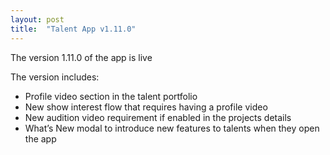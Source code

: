 ```yaml
---
layout: post
title:  "Talent App v1.11.0"
---
```


The version 1.11.0 of the app is live

The version includes:
- Profile video section in the talent portfolio
- New show interest flow that requires having a profile video
- New audition video requirement if enabled in the projects details
- What’s New modal to introduce new features to talents when they open the app
